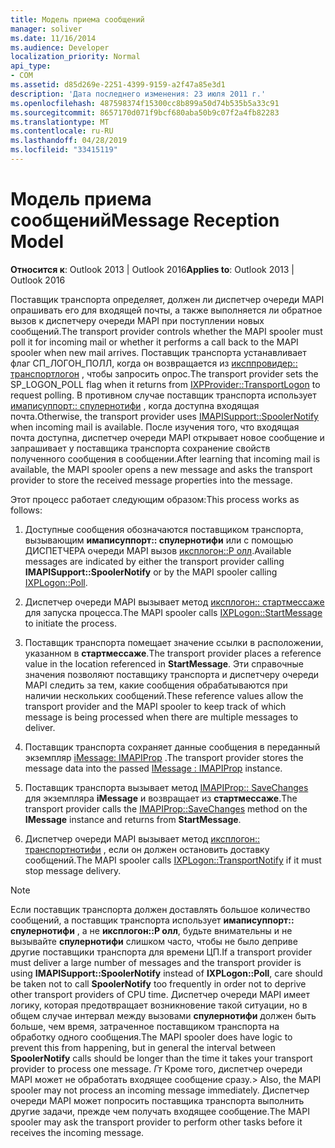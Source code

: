 ```yaml
---
title: Модель приема сообщений
manager: soliver
ms.date: 11/16/2014
ms.audience: Developer
localization_priority: Normal
api_type:
- COM
ms.assetid: d85d269e-2251-4399-9159-a2f47a85e3d1
description: 'Дата последнего изменения: 23 июля 2011 г.'
ms.openlocfilehash: 487598374f15300cc8b899a50d74b535b5a33c91
ms.sourcegitcommit: 8657170d071f9bcf680aba50b9c07f2a4fb82283
ms.translationtype: MT
ms.contentlocale: ru-RU
ms.lasthandoff: 04/28/2019
ms.locfileid: "33415119"
---
```

# <a name="message-reception-model"></a><span data-ttu-id="2ff08-103">Модель приема сообщений</span><span class="sxs-lookup"><span data-stu-id="2ff08-103">Message Reception Model</span></span>

  
  
<span data-ttu-id="2ff08-104">**Относится к**: Outlook 2013 | Outlook 2016</span><span class="sxs-lookup"><span data-stu-id="2ff08-104">**Applies to**: Outlook 2013 | Outlook 2016</span></span> 
  
<span data-ttu-id="2ff08-105">Поставщик транспорта определяет, должен ли диспетчер очереди MAPI опрашивать его для входящей почты, а также выполняется ли обратное вызов к диспетчеру очереди MAPI при поступлении новых сообщений.</span><span class="sxs-lookup"><span data-stu-id="2ff08-105">The transport provider controls whether the MAPI spooler must poll it for incoming mail or whether it performs a call back to the MAPI spooler when new mail arrives.</span></span> <span data-ttu-id="2ff08-106">Поставщик транспорта устанавливает флаг СП_ЛОГОН_ПОЛЛ, когда он возвращается из [иксппровидер:: транспортлогон](ixpprovider-transportlogon.md) , чтобы запросить опрос.</span><span class="sxs-lookup"><span data-stu-id="2ff08-106">The transport provider sets the SP_LOGON_POLL flag when it returns from [IXPProvider::TransportLogon](ixpprovider-transportlogon.md) to request polling.</span></span> <span data-ttu-id="2ff08-107">В противном случае поставщик транспорта использует [имаписуппорт:: спулернотифи](imapisupport-spoolernotify.md) , когда доступна входящая почта.</span><span class="sxs-lookup"><span data-stu-id="2ff08-107">Otherwise, the transport provider uses [IMAPISupport::SpoolerNotify](imapisupport-spoolernotify.md) when incoming mail is available.</span></span> <span data-ttu-id="2ff08-108">После изучения того, что входящая почта доступна, диспетчер очереди MAPI открывает новое сообщение и запрашивает у поставщика транспорта сохранение свойств полученного сообщения в сообщении.</span><span class="sxs-lookup"><span data-stu-id="2ff08-108">After learning that incoming mail is available, the MAPI spooler opens a new message and asks the transport provider to store the received message properties into the message.</span></span> 
  
<span data-ttu-id="2ff08-109">Этот процесс работает следующим образом:</span><span class="sxs-lookup"><span data-stu-id="2ff08-109">This process works as follows:</span></span>
  
1. <span data-ttu-id="2ff08-110">Доступные сообщения обозначаются поставщиком транспорта, вызывающим **имаписуппорт:: спулернотифи** или с помощью ДИСПЕТЧЕРА очереди MAPI вызов [иксплогон::P олл](ixplogon-poll.md).</span><span class="sxs-lookup"><span data-stu-id="2ff08-110">Available messages are indicated by either the transport provider calling **IMAPISupport::SpoolerNotify** or by the MAPI spooler calling [IXPLogon::Poll](ixplogon-poll.md).</span></span>
    
2. <span data-ttu-id="2ff08-111">Диспетчер очереди MAPI вызывает метод [иксплогон:: стартмессаже](ixplogon-startmessage.md) для запуска процесса.</span><span class="sxs-lookup"><span data-stu-id="2ff08-111">The MAPI spooler calls [IXPLogon::StartMessage](ixplogon-startmessage.md) to initiate the process.</span></span> 
    
3. <span data-ttu-id="2ff08-112">Поставщик транспорта помещает значение ссылки в расположении, указанном в **стартмессаже**.</span><span class="sxs-lookup"><span data-stu-id="2ff08-112">The transport provider places a reference value in the location referenced in **StartMessage**.</span></span> <span data-ttu-id="2ff08-113">Эти справочные значения позволяют поставщику транспорта и диспетчеру очереди MAPI следить за тем, какие сообщения обрабатываются при наличии нескольких сообщений.</span><span class="sxs-lookup"><span data-stu-id="2ff08-113">These reference values allow the transport provider and the MAPI spooler to keep track of which message is being processed when there are multiple messages to deliver.</span></span>
    
4. <span data-ttu-id="2ff08-114">Поставщик транспорта сохраняет данные сообщения в переданный экземпляр [iMessage: IMAPIProp](imessageimapiprop.md) .</span><span class="sxs-lookup"><span data-stu-id="2ff08-114">The transport provider stores the message data into the passed [IMessage : IMAPIProp](imessageimapiprop.md) instance.</span></span> 
    
5. <span data-ttu-id="2ff08-115">Поставщик транспорта вызывает метод [IMAPIProp:: SaveChanges](imapiprop-savechanges.md) для экземпляра **iMessage** и возвращает из **стартмессаже**.</span><span class="sxs-lookup"><span data-stu-id="2ff08-115">The transport provider calls the [IMAPIProp::SaveChanges](imapiprop-savechanges.md) method on the **IMessage** instance and returns from **StartMessage**.</span></span>
    
6. <span data-ttu-id="2ff08-116">Диспетчер очереди MAPI вызывает метод [иксплогон:: транспортнотифи](ixplogon-transportnotify.md) , если он должен остановить доставку сообщений.</span><span class="sxs-lookup"><span data-stu-id="2ff08-116">The MAPI spooler calls [IXPLogon::TransportNotify](ixplogon-transportnotify.md) if it must stop message delivery.</span></span> 
    
> [!NOTE]
> <span data-ttu-id="2ff08-117">Если поставщик транспорта должен доставлять большое количество сообщений, а поставщик транспорта использует **имаписуппорт:: спулернотифи** , а не **иксплогон::P олл**, будьте внимательны и не вызывайте **спулернотифи** слишком часто, чтобы не было деприве другие поставщики транспорта для времени ЦП.</span><span class="sxs-lookup"><span data-stu-id="2ff08-117">If a transport provider must deliver a large number of messages and the transport provider is using **IMAPISupport::SpoolerNotify** instead of **IXPLogon::Poll**, care should be taken not to call **SpoolerNotify** too frequently in order not to deprive other transport providers of CPU time.</span></span> <span data-ttu-id="2ff08-118">Диспетчер очереди MAPI имеет логику, которая предотвращает возникновение такой ситуации, но в общем случае интервал между вызовами **спулернотифи** должен быть больше, чем время, затраченное поставщиком транспорта на обработку одного сообщения.</span><span class="sxs-lookup"><span data-stu-id="2ff08-118">The MAPI spooler does have logic to prevent this from happening, but in general the interval between **SpoolerNotify** calls should be longer than the time it takes your transport provider to process one message.</span></span> <span data-ttu-id="2ff08-119">_Гт_ Кроме того, диспетчер очереди MAPI может не обработать входящее сообщение сразу.</span><span class="sxs-lookup"><span data-stu-id="2ff08-119">> Also, the MAPI spooler may not process an incoming message immediately.</span></span> <span data-ttu-id="2ff08-120">Диспетчер очереди MAPI может попросить поставщика транспорта выполнить другие задачи, прежде чем получать входящее сообщение.</span><span class="sxs-lookup"><span data-stu-id="2ff08-120">The MAPI spooler may ask the transport provider to perform other tasks before it receives the incoming message.</span></span> 
  

